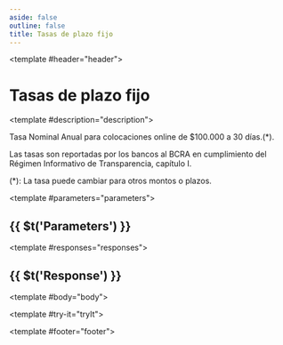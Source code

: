```yaml
---
aside: false
outline: false
title: Tasas de plazo fijo
---
```


<script setup>
import { useRoute, useData } from 'vitepress'

const route = useRoute()

const { isDark } = useData()
</script>

<Operation method="GET" id="get-finanzas-tasas-plazo-fijo">

<template #header="header">

# Tasas de plazo fijo

</template>

<template #description="description">

Tasa Nominal Anual para colocaciones online de $100.000 a 30 días.(*).

Las tasas son reportadas por los bancos al BCRA en cumplimiento del Régimen Informativo de Transparencia, capítulo I.

(*): La tasa puede cambiar para otros montos o plazos.

<!--@include: ./parts/get-finanzas-tasas-plazo-fijo-description-after.md -->

</template>

<template #parameters="parameters">

## {{ $t('Parameters') }}

<Parameters operation-id="get-finanzas-tasas-plazo-fijo" :parameters="parameters.parameters" />

</template>

<template #responses="responses">

## {{ $t('Response') }}

<Responses :responses="responses.responses" :schema="responses.schema" :responseType="responses.responseType" :isDark="isDark">

<template #body="body">

<ResponseBody :schema="body.schema" :responseType="body.responseType" />

</template>

</Responses>

</template>

<template #try-it="tryIt">

<TryWithVariables :operation-id="tryIt.operationId" :method="tryIt.method" :path="tryIt.path" :baseUrl="tryIt.baseUrl" :isDark="isDark" />

</template>

<template #footer="footer">

<!--@include: ./parts/get-finanzas-tasas-plazo-fijo-footer.md -->

</template>

</Operation>

